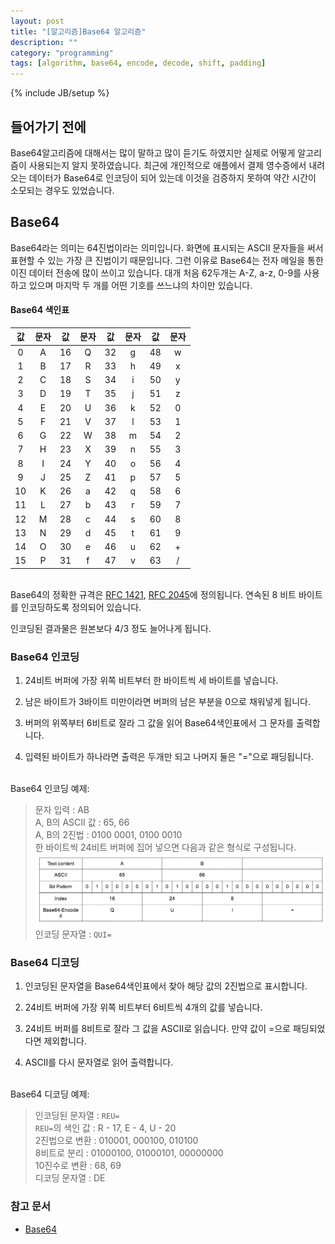```yaml
---
layout: post
title: "[알고리즘]Base64 알고리즘"
description: ""
category: "programming"
tags: [algorithm, base64, encode, decode, shift, padding]
---
```

{% include JB/setup %}

## 들어가기 전에

Base64알고리즘에 대해서는 많이 말하고 많이 듣기도 하였지만 실제로 어떻게 알고리즘이 사용되는지 알지 못하였습니다. 최근에 개인적으로 애플에서 결제 영수증에서 내려오는 데이터가 Base64로 인코딩이 되어 있는데 이것을 검증하지 못하여 약간 시간이 소모되는 경우도 있었습니다. 

## Base64

Base64라는 의미는 64진법이라는 의미입니다. 화면에 표시되는 ASCII 문자들을 써서 표현할 수 있는 가장 큰 진법이기 때문입니다. 그런 이유로 Base64는 전자 메일을 통한 이진 데이터 전송에 많이 쓰이고 있습니다. 대개 처음 62두개는 A-Z, a-z, 0-9를 사용하고 있으며 마지막 두 개를 어떤 기호를 쓰느냐의 차이만 있습니다.

#### Base64 색인표

|값|문자|값|문자|값|문자|값|문자|
|:---:|:---:|:---:|:---:|:---:|:---:|:---:|:---:|
|0|A|16|Q|32|g|48|w|
|1|B|17|R|33|h|49|x|
|2|C|18|S|34|i|50|y|
|3|D|19|T|35|j|51|z|
|4|E|20|U|36|k|52|0|
|5|F|21|V|37|l|53|1|
|6|G|22|W|38|m|54|2|
|7|H|23|X|39|n|55|3|
|8|I|24|Y|40|o|56|4|
|9|J|25|Z|41|p|57|5|
|10|K|26|a|42|q|58|6|
|11|L|27|b|43|r|59|7|
|12|M|28|c|44|s|60|8|
|13|N|29|d|45|t|61|9|
|14|O|30|e|46|u|62|+|
|15|P|31|f|47|v|63|/|

<br/>Base64의 정확한 규격은 [RFC 1421](http://tools.ietf.org/html/rfc1421), [RFC 2045](http://tools.ietf.org/html/rfc2045)에 정의됩니다. 연속된 8 비트 바이트를 인코딩하도록 정의되어 있습니다.

인코딩된 결과물은 원본보다 4/3 정도 늘어나게 됩니다.

### Base64 인코딩

1. 24비트 버퍼에 가장 위쪽 비트부터 한 바이트씩 세 바이트를 넣습니다.

2. 남은 바이트가 3바이트 미만이라면 버퍼의 남은 부분을 0으로 채워넣게 됩니다. 

3. 버퍼의 위쪽부터 6비트로 잘라 그 값을 읽어 Base64색인표에서 그 문자를 출력합니다.

4. 입력된 바이트가 하나라면 출력은 두개만 되고 나머지 둘은 "="으로 패딩됩니다.

<br/>Base64 인코딩 예제:

> 문자 입력 : AB<br/>
> A, B의 ASCII 값 : 65, 66<br/>
> A, B의 2진법 : 0100 0001, 0100 0010<br/>
> 한 바이트씩 24비트 버퍼에 집어 넣으면 다음과 같은 형식로 구성됩니다.<br/>
> ![base64-progess](/../../../../image/2014/03/base64-progress.png)
> 인코딩 문자열 : `QUI=`

### Base64 디코딩

1. 인코딩된 문자열을 Base64색인표에서 찾아 해당 값의 2진법으로 표시합니다.

2. 24비트 버퍼에 가장 위쪽 비트부터 6비트씩 4개의 값를 넣습니다.

3. 24비트 버퍼를 8비트로 잘라 그 값을 ASCII로 읽습니다. 만약 값이 =으로 패딩되었다면 제외합니다.

4. ASCII를 다시 문자열로 읽어 출력합니다.

<br/>Base64 디코딩 예제:

> 인코딩된 문자열 : `REU=`<br/>
> `REU=`의 색인 값 : R - 17, E - 4, U - 20<br/>
> 2진법으로 변환 : 010001, 000100, 010100<br/>
> 8비트로 분리 : 01000100, 01000101, 00000000<br/>
> 10진수로 변환 : 68, 69<br/>
> 디코딩 문자열 : DE

### 참고 문서

- [Base64](http://ko.wikipedia.org/wiki/Base64)